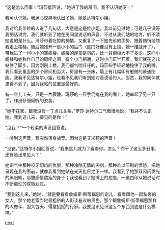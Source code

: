 
“这是怎么回事！”玛莎低声说，“她进了我的房间。我不认识她呀！”

我可认识她。我满心惊异地认出了她，她是达特尔小姐。

我对给我带路的人说了几句话，大意是这是位小姐，我以前见过她；可是几乎没等我把话说完，我们就听到了她在房间里说话的声音，不过从我们站的地方，听不清她说的是什么。玛莎带着吃惊的神情，又重复了一下她先前的手势，跟着悄悄地领我走上楼梯。随后她推开一扇小小的后门（这门好像没有上锁，她一推就开了），带我进了一间小小的空阁楼，阁楼的屋顶是斜的，比一只橱柜大不了多少。这间小阁楼和她称作自己的房间之间，有个小门相通，这时小门正半开着。我们就在这儿站住了脚步，因为刚刚上楼，我们都气喘吁吁的，玛莎伸手轻轻地掩住了我的嘴。我只看到里面的那个房间相当大，房里有一张床，墙上有几幅印有船舶的普通图画。我看不见达特尔小姐，也看不见我们听到她对着说话的人。当然，我的同伴就更看不到了，因为我站的位置是最好的。

有一会儿工夫，只是一片寂静。玛莎的一只手仍掩在我的嘴上，她举起了另一只手，作出仔细倾听的姿势。

“她不在家，跟我没有一丁点儿关系，”罗莎·达特尔口气傲慢地说，“我并不认识她。我到这儿来，要见的是你！”

“见我？”一个轻柔的声音回答说。

一听到这声音，我突然浑身战栗。因为这是艾米莉的声音！

“没错，”达特尔小姐回答说，“我来这儿就为了看看你。怎么？你干了这么多丑事，还有脸出来见人？”

她语气中那种咬牙切齿的仇恨，那种冷酷无情的尖刻，那种难以压制的愤怒，把她呈现在我的面前，就像我看到她站在光天化日之下一样。我看到了她那双闪闪发光的黑眼睛，那被感情熬瘦的身子；我也看到了她嘴上的疤痕，一道白印从她说话时不断颤动的双唇划过。

“我到这儿来，”她说，“就是要看看詹姆斯·斯蒂福思的宠儿，看看跟他一起私奔的女人，那个她老家当地最粗俗的人街谈巷议的货色，那个跟詹姆斯·斯蒂福思那样的人做伴、胆大包天、得意招摇的行家。我要见识见识这么个东西到底是什么模样。”

[next](page635.md)